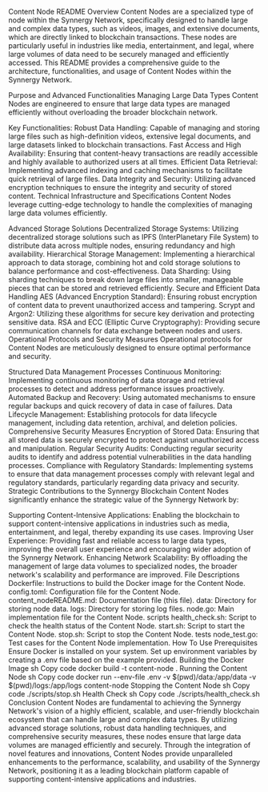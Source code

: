 Content Node README
Overview
Content Nodes are a specialized type of node within the Synnergy Network, specifically designed to handle large and complex data types, such as videos, images, and extensive documents, which are directly linked to blockchain transactions. These nodes are particularly useful in industries like media, entertainment, and legal, where large volumes of data need to be securely managed and efficiently accessed. This README provides a comprehensive guide to the architecture, functionalities, and usage of Content Nodes within the Synnergy Network.

Purpose and Advanced Functionalities
Managing Large Data Types
Content Nodes are engineered to ensure that large data types are managed efficiently without overloading the broader blockchain network.

Key Functionalities:
Robust Data Handling: Capable of managing and storing large files such as high-definition videos, extensive legal documents, and large datasets linked to blockchain transactions.
Fast Access and High Availability: Ensuring that content-heavy transactions are readily accessible and highly available to authorized users at all times.
Efficient Data Retrieval: Implementing advanced indexing and caching mechanisms to facilitate quick retrieval of large files.
Data Integrity and Security: Utilizing advanced encryption techniques to ensure the integrity and security of stored content.
Technical Infrastructure and Specifications
Content Nodes leverage cutting-edge technology to handle the complexities of managing large data volumes efficiently.

Advanced Storage Solutions
Decentralized Storage Systems: Utilizing decentralized storage solutions such as IPFS (InterPlanetary File System) to distribute data across multiple nodes, ensuring redundancy and high availability.
Hierarchical Storage Management: Implementing a hierarchical approach to data storage, combining hot and cold storage solutions to balance performance and cost-effectiveness.
Data Sharding: Using sharding techniques to break down large files into smaller, manageable pieces that can be stored and retrieved efficiently.
Secure and Efficient Data Handling
AES (Advanced Encryption Standard): Ensuring robust encryption of content data to prevent unauthorized access and tampering.
Scrypt and Argon2: Utilizing these algorithms for secure key derivation and protecting sensitive data.
RSA and ECC (Elliptic Curve Cryptography): Providing secure communication channels for data exchange between nodes and users.
Operational Protocols and Security Measures
Operational protocols for Content Nodes are meticulously designed to ensure optimal performance and security.

Structured Data Management Processes
Continuous Monitoring: Implementing continuous monitoring of data storage and retrieval processes to detect and address performance issues proactively.
Automated Backup and Recovery: Using automated mechanisms to ensure regular backups and quick recovery of data in case of failures.
Data Lifecycle Management: Establishing protocols for data lifecycle management, including data retention, archival, and deletion policies.
Comprehensive Security Measures
Encryption of Stored Data: Ensuring that all stored data is securely encrypted to protect against unauthorized access and manipulation.
Regular Security Audits: Conducting regular security audits to identify and address potential vulnerabilities in the data handling processes.
Compliance with Regulatory Standards: Implementing systems to ensure that data management processes comply with relevant legal and regulatory standards, particularly regarding data privacy and security.
Strategic Contributions to the Synnergy Blockchain
Content Nodes significantly enhance the strategic value of the Synnergy Network by:

Supporting Content-Intensive Applications: Enabling the blockchain to support content-intensive applications in industries such as media, entertainment, and legal, thereby expanding its use cases.
Improving User Experience: Providing fast and reliable access to large data types, improving the overall user experience and encouraging wider adoption of the Synnergy Network.
Enhancing Network Scalability: By offloading the management of large data volumes to specialized nodes, the broader network's scalability and performance are improved.
File Descriptions
Dockerfile: Instructions to build the Docker image for the Content Node.
config.toml: Configuration file for the Content Node.
content_nodeREADME.md: Documentation file (this file).
data: Directory for storing node data.
logs: Directory for storing log files.
node.go: Main implementation file for the Content Node.
scripts
health_check.sh: Script to check the health status of the Content Node.
start.sh: Script to start the Content Node.
stop.sh: Script to stop the Content Node.
tests
node_test.go: Test cases for the Content Node implementation.
How To Use
Prerequisites
Ensure Docker is installed on your system.
Set up environment variables by creating a .env file based on the example provided.
Building the Docker Image
sh
Copy code
docker build -t content-node .
Running the Content Node
sh
Copy code
docker run --env-file .env -v $(pwd)/data:/app/data -v $(pwd)/logs:/app/logs content-node
Stopping the Content Node
sh
Copy code
./scripts/stop.sh
Health Check
sh
Copy code
./scripts/health_check.sh
Conclusion
Content Nodes are fundamental to achieving the Synnergy Network's vision of a highly efficient, scalable, and user-friendly blockchain ecosystem that can handle large and complex data types. By utilizing advanced storage solutions, robust data handling techniques, and comprehensive security measures, these nodes ensure that large data volumes are managed efficiently and securely. Through the integration of novel features and innovations, Content Nodes provide unparalleled enhancements to the performance, scalability, and usability of the Synnergy Network, positioning it as a leading blockchain platform capable of supporting content-intensive applications and industries.